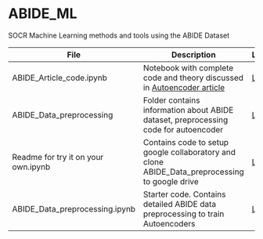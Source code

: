 # ABIDE_ML
SOCR Machine Learning methods and tools using the ABIDE Dataset

| File | Description |Link|
| --- | --- |---|
| ABIDE_Article_code.ipynb | Notebook with complete code and theory discussed in [Autoencoder article](http://socr.umich.edu/HTML5/ABIDE_Autoencoder/) | [Link](https://github.com/SOCR/ABIDE_ML/blob/master/ABIDE_Article_code%20.ipynb) |
| ABIDE_Data_preprocessing  | Folder contains information about ABIDE dataset, preprocessing code for autoencoder | [Link](https://github.com/SOCR/ABIDE_ML/tree/master/ABIDE_Data_preprocessing)
| Readme for try it on your own.ipynb | Contains code to setup google collaboratory and clone ABIDE_Data_preprocessing to google drive| [Link](https://github.com/SOCR/ABIDE_ML/blob/master/ABIDE_Data_preprocessing/Readme%20for%20try%20it%20on%20your%20own.ipynb)|
| ABIDE_Data_preprocessing.ipynb | Starter code. Contains detailed ABIDE data preprocessing to train Autoencoders | [Link](https://github.com/SOCR/ABIDE_ML/blob/master/ABIDE_Data_preprocessing/Readme%20for%20try%20it%20on%20your%20own.ipynb)|
